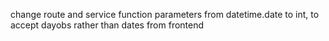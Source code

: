 change route and service function parameters from datetime.date to int, to accept dayobs rather than dates from frontend